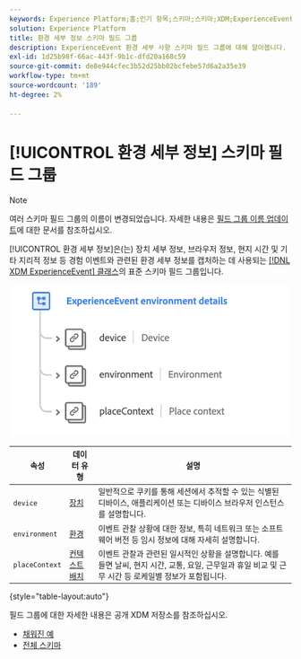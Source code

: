 ```yaml
---
keywords: Experience Platform;홈;인기 항목;스키마;스키마;XDM;ExperienceEvent;필드;스키마;스키마;스키마 디자인;필드 그룹;필드 그룹;환경;환경 세부 정보;
solution: Experience Platform
title: 환경 세부 정보 스키마 필드 그룹
description: ExperienceEvent 환경 세부 사항 스키마 필드 그룹에 대해 알아봅니다.
exl-id: 1d25b98f-66ac-443f-9b1c-dfd20a168c59
source-git-commit: de8e944cfec3b52d25bb02bcfebe57d6a2a35e39
workflow-type: tm+mt
source-wordcount: '189'
ht-degree: 2%

---
```



# [!UICONTROL 환경 세부 정보] 스키마 필드 그룹

>[!NOTE]
>
>여러 스키마 필드 그룹의 이름이 변경되었습니다. 자세한 내용은 [필드 그룹 이름 업데이트](../name-updates.md)에 대한 문서를 참조하십시오.

[!UICONTROL 환경 세부 정보]은(는) 장치 세부 정보, 브라우저 정보, 현지 시간 및 기타 지리적 정보 등 경험 이벤트와 관련된 환경 세부 정보를 캡처하는 데 사용되는 [[!DNL XDM ExperienceEvent] 클래스](../../classes/experienceevent.md)의 표준 스키마 필드 그룹입니다.

<img src="../../images/field-groups/environment-details.png" width="500" /><br />

| 속성 | 데이터 유형 | 설명 |
| --- | --- | --- |
| `device` | [장치](../../data-types/device.md) | 일반적으로 쿠키를 통해 세션에서 추적할 수 있는 식별된 디바이스, 애플리케이션 또는 디바이스 브라우저 인스턴스를 설명합니다. |
| `environment` | [환경](../../data-types/environment.md) | 이벤트 관찰 상황에 대한 정보, 특히 네트워크 또는 소프트웨어 버전 등 임시 정보에 대해 자세히 설명합니다. |
| `placeContext` | [컨텍스트 배치](../../data-types/place-context.md) | 이벤트 관찰과 관련된 일시적인 상황을 설명합니다. 예를 들면 날씨, 현지 시간, 교통, 요일, 근무일과 휴일 비교 및 근무 시간 등 로케일별 정보가 포함됩니다. |

{style="table-layout:auto"}

필드 그룹에 대한 자세한 내용은 공개 XDM 저장소를 참조하십시오.

* [채워진 예](https://github.com/adobe/xdm/blob/master/components/fieldgroups/experience-event/experienceevent-environment-details.example.1.json)
* [전체 스키마](https://github.com/adobe/xdm/blob/master/components/fieldgroups/experience-event/experienceevent-environment-details.schema.json)
